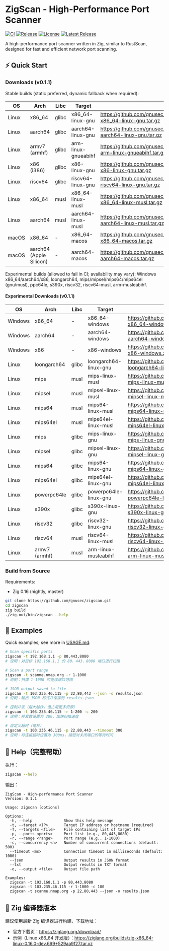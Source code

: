 # ZigScan - High-Performance Port Scanner

[![CI](https://github.com/gnusec/zigscan/actions/workflows/ci.yml/badge.svg)](https://github.com/gnusec/zigscan/actions/workflows/ci.yml)
[![Release](https://github.com/gnusec/zigscan/actions/workflows/release.yml/badge.svg)](https://github.com/gnusec/zigscan/actions/workflows/release.yml)
[![License](https://img.shields.io/github/license/gnusec/zigscan)](LICENSE)
[![Latest Release](https://img.shields.io/github/v/release/gnusec/zigscan)](https://github.com/gnusec/zigscan/releases/latest)

A high-performance port scanner written in Zig, similar to RustScan, designed for fast and efficient network port scanning.

## ⚡ Quick Start

### Downloads (v0.1.1)

Stable builds (static preferred, dynamic fallback when required):

| OS | Arch | Libc | Target | Download |
|---|---|---|---|---|
| Linux | x86_64 | glibc | x86_64-linux-gnu | https://github.com/gnusec/zigscan/releases/download/v0.1.1/zigscan-x86_64-linux-gnu.tar.gz |
| Linux | aarch64 | glibc | aarch64-linux-gnu | https://github.com/gnusec/zigscan/releases/download/v0.1.1/zigscan-aarch64-linux-gnu.tar.gz |
| Linux | armv7 (armhf) | glibc | arm-linux-gnueabihf | https://github.com/gnusec/zigscan/releases/download/v0.1.1/zigscan-arm-linux-gnueabihf.tar.gz |
| Linux | x86 (i386) | glibc | x86-linux-gnu | https://github.com/gnusec/zigscan/releases/download/v0.1.1/zigscan-x86-linux-gnu.tar.gz |
| Linux | riscv64 | glibc | riscv64-linux-gnu | https://github.com/gnusec/zigscan/releases/download/v0.1.1/zigscan-riscv64-linux-gnu.tar.gz |
| Linux | x86_64 | musl | x86_64-linux-musl | https://github.com/gnusec/zigscan/releases/download/v0.1.1/zigscan-x86_64-linux-musl.tar.gz |
| Linux | aarch64 | musl | aarch64-linux-musl | https://github.com/gnusec/zigscan/releases/download/v0.1.1/zigscan-aarch64-linux-musl.tar.gz |
| macOS | x86_64 | - | x86_64-macos | https://github.com/gnusec/zigscan/releases/download/v0.1.1/zigscan-x86_64-macos.tar.gz |
| macOS | aarch64 (Apple Silicon) | - | aarch64-macos | https://github.com/gnusec/zigscan/releases/download/v0.1.1/zigscan-aarch64-macos.tar.gz |

Experimental builds (allowed to fail in CI; availability may vary): Windows x86_64/aarch64/x86, loongarch64, mips/mipsel/mips64/mips64el (gnu/musl), ppc64le, s390x, riscv32, riscv64-musl, arm-musleabihf.

#### Experimental Downloads (v0.1.1)

| OS | Arch | Libc | Target | Download |
|---|---|---|---|---|
| Windows | x86_64 | - | x86_64-windows | https://github.com/gnusec/zigscan/releases/download/v0.1.1/zigscan-x86_64-windows.zip |
| Windows | aarch64 | - | aarch64-windows | https://github.com/gnusec/zigscan/releases/download/v0.1.1/zigscan-aarch64-windows.zip |
| Windows | x86 | - | x86-windows | https://github.com/gnusec/zigscan/releases/download/v0.1.1/zigscan-x86-windows.zip |
| Linux | loongarch64 | glibc | loongarch64-linux-gnu | https://github.com/gnusec/zigscan/releases/download/v0.1.1/zigscan-loongarch64-linux-gnu.tar.gz |
| Linux | mips | musl | mips-linux-musl | https://github.com/gnusec/zigscan/releases/download/v0.1.1/zigscan-mips-linux-musl.tar.gz |
| Linux | mipsel | musl | mipsel-linux-musl | https://github.com/gnusec/zigscan/releases/download/v0.1.1/zigscan-mipsel-linux-musl.tar.gz |
| Linux | mips64 | musl | mips64-linux-musl | https://github.com/gnusec/zigscan/releases/download/v0.1.1/zigscan-mips64-linux-musl.tar.gz |
| Linux | mips64el | musl | mips64el-linux-musl | https://github.com/gnusec/zigscan/releases/download/v0.1.1/zigscan-mips64el-linux-musl.tar.gz |
| Linux | mips | glibc | mips-linux-gnu | https://github.com/gnusec/zigscan/releases/download/v0.1.1/zigscan-mips-linux-gnu.tar.gz |
| Linux | mipsel | glibc | mipsel-linux-gnu | https://github.com/gnusec/zigscan/releases/download/v0.1.1/zigscan-mipsel-linux-gnu.tar.gz |
| Linux | mips64 | glibc | mips64-linux-gnu | https://github.com/gnusec/zigscan/releases/download/v0.1.1/zigscan-mips64-linux-gnu.tar.gz |
| Linux | mips64el | glibc | mips64el-linux-gnu | https://github.com/gnusec/zigscan/releases/download/v0.1.1/zigscan-mips64el-linux-gnu.tar.gz |
| Linux | powerpc64le | glibc | powerpc64le-linux-gnu | https://github.com/gnusec/zigscan/releases/download/v0.1.1/zigscan-powerpc64le-linux-gnu.tar.gz |
| Linux | s390x | glibc | s390x-linux-gnu | https://github.com/gnusec/zigscan/releases/download/v0.1.1/zigscan-s390x-linux-gnu.tar.gz |
| Linux | riscv32 | glibc | riscv32-linux-gnu | https://github.com/gnusec/zigscan/releases/download/v0.1.1/zigscan-riscv32-linux-gnu.tar.gz |
| Linux | riscv64 | musl | riscv64-linux-musl | https://github.com/gnusec/zigscan/releases/download/v0.1.1/zigscan-riscv64-linux-musl.tar.gz |
| Linux | armv7 (armhf) | musl | arm-linux-musleabihf | https://github.com/gnusec/zigscan/releases/download/v0.1.1/zigscan-arm-linux-musleabihf.tar.gz |

### Build from Source

Requirements:
- Zig 0.16 (nightly, master)

```bash
git clone https://github.com/gnusec/zigscan.git
cd zigscan
zig build
./zig-out/bin/zigscan --help
```

## 🚀 Examples

Quick examples; see more in [USAGE.md](USAGE.md):

```bash
# Scan specific ports
zigscan -t 192.168.1.1 -p 80,443,8080
# 说明：对目标 192.168.1.1 的 80、443、8080 端口进行扫描

# Scan a port range
zigscan -t scanme.nmap.org -r 1-1000
# 说明：扫描 1-1000 的连续端口范围

# JSON output saved to file
zigscan -t 103.235.46.115 -p 22,80,443 --json -o results.json
# 说明：输出 JSON 格式并保存到 results.json

# 控制并发（越大越快，但占用更多资源）
zigscan -t 103.235.46.115 -r 1-200 -c 200
# 说明：并发数设置为 200，加快扫描速度

# 自定义超时（毫秒）
zigscan -t 103.235.46.115 -p 22,80,443 --timeout 300
# 说明：将连接超时设置为 300ms，缩短对关闭端口的等待时间
```

## 📖 Help（完整帮助）

执行：

```bash
zigscan --help
```

输出：

```
ZigScan - High-performance Port Scanner
Version: 0.1.1

Usage: zigscan [options]

Options:
  -h, --help              Show this help message
  -t, --target <IP>       Target IP address or hostname (required)
  -T, --targets <file>    File containing list of target IPs
  -p, --ports <ports>     Port list (e.g., 80,443,8080)
  -r, --range <range>     Port range (e.g., 1-1000)
  -c, --concurrency <n>   Number of concurrent connections (default: 500)
  --timeout <ms>          Connection timeout in milliseconds (default: 1000)
  --json                  Output results in JSON format
  --txt                   Output results in TXT format
  -o, --output <file>     Output file path

Examples:
  zigscan -t 192.168.1.1 -p 80,443,8080
  zigscan -t 103.235.46.115 -r 1-1000 -c 100
  zigscan -t scanme.nmap.org -p 22,80,443 --json -o results.json
```

## 🔧 Zig 编译器版本

建议使用最新 Zig 编译器进行构建，下载地址：
- 官方下载页：https://ziglang.org/download/
- 示例（Linux x86_64 开发版）：https://ziglang.org/builds/zig-x86_64-linux-0.16.0-dev.699+529aa9f27.tar.xz



